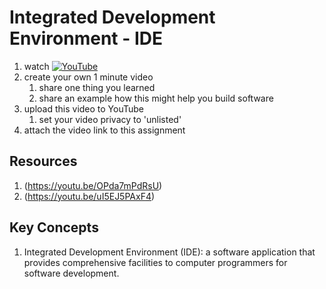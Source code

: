 # Integrated Development Environment - IDE

1. watch [![YouTube](https://i.ytimg.com/vi/0ArUv3VqkZs/default.jpg)](https://www.youtube.com/watch?v=0ArUv3VqkZs)
2. create your own 1 minute video 
	1. share one thing you learned
	1. share an example how this might help you build software
3. upload this video to YouTube 
	1. set your video privacy to 'unlisted'
4. attach the video link to this assignment

## Resources
1. (https://youtu.be/OPda7mPdRsU)
2. (https://youtu.be/uI5EJ5PAxF4)

## Key Concepts
1. Integrated Development Environment (IDE): a software application that provides comprehensive facilities to computer programmers for software development.
